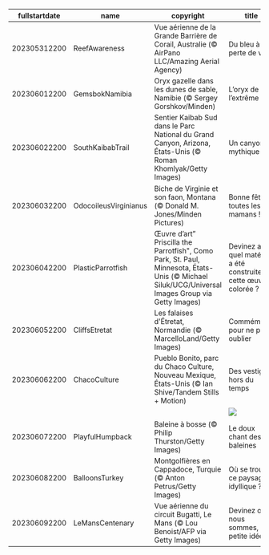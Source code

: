 |fullstartdate|name|copyright|title|image|
|--|--|--|--|--|
202305312200|ReefAwareness|Vue aérienne de la Grande Barrière de Corail, Australie (© AirPano LLC/Amazing Aerial Agency)|Du bleu à perte de vue|![](/fr-FR/2023/06/202305312200ReefAwareness.jpg)|
202306012200|GemsbokNamibia|Oryx gazelle dans les dunes de sable, Namibie (© Sergey Gorshkov/Minden)|L’oryx de l’extrême|![](/fr-FR/2023/06/202306012200GemsbokNamibia.jpg)|
202306022200|SouthKaibabTrail|Sentier Kaibab Sud dans le Parc National du Grand Canyon, Arizona, États-Unis (© Roman Khomlyak/Getty Images)|Un canyon mythique|![](/fr-FR/2023/06/202306022200SouthKaibabTrail.jpg)|
202306032200|OdocoileusVirginianus|Biche de Virginie et son faon, Montana  (© Donald M. Jones/Minden Pictures)|Bonne fête à toutes les mamans !|![](/fr-FR/2023/06/202306032200OdocoileusVirginianus.jpg)|
202306042200|PlasticParrotfish|Œuvre d’art” Priscilla the Parrotfish", Como Park, St. Paul, Minnesota, États-Unis (© Michael Siluk/UCG/Universal Images Group via Getty Images)|Devinez avec quel matériel a été construite cette œuvre colorée ?|![](/fr-FR/2023/06/202306042200PlasticParrotfish.jpg)|
202306052200|CliffsEtretat|Les falaises d'Étretat, Normandie (© MarcelloLand/Getty Images)|Commémorer pour ne pas oublier|![](/fr-FR/2023/06/202306052200CliffsEtretat.jpg)|
202306062200|ChacoCulture|Pueblo Bonito, parc du Chaco Culture, Nouveau Mexique, États-Unis (© Ian Shive/Tandem Stills + Motion)|Des vestiges hors du temps|![](/fr-FR/2023/06/202306062200ChacoCulture.jpg)|
||||![](/fr-FR/2023/06/.jpg)|
202306072200|PlayfulHumpback|Baleine à bosse (© Philip Thurston/Getty Images)|Le doux chant des baleines|![](/fr-FR/2023/06/202306072200PlayfulHumpback.jpg)|
202306082200|BalloonsTurkey|Montgolfières en Cappadoce, Turquie (© Anton Petrus/Getty Images)|Où se trouve ce paysage idyllique ?|![](/fr-FR/2023/06/202306082200BalloonsTurkey.jpg)|
202306092200|LeMansCentenary|Vue aérienne du circuit Bugatti, Le Mans (© Lou Benoist/AFP via Getty Images)|Devinez où nous sommes, une petite idée ?|![](/fr-FR/2023/06/202306092200LeMansCentenary.jpg)|
